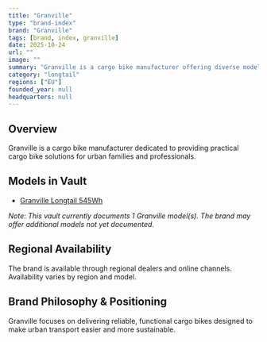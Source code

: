 ```yaml
---
title: "Granville"
type: "brand-index"
brand: "Granville"
tags: [brand, index, granville]
date: 2025-10-24
url: ""
image: ""
summary: "Granville is a cargo bike manufacturer offering diverse models for families and professionals."
category: "longtail"
regions: ["EU"]
founded_year: null
headquarters: null
---
```


## Overview

Granville is a cargo bike manufacturer dedicated to providing practical cargo bike solutions for urban families and professionals.

## Models in Vault

- [Granville Longtail 545Wh](longtail-545wh.md)

_Note: This vault currently documents 1 Granville model(s). The brand may offer additional models not yet documented._

## Regional Availability

The brand is available through regional dealers and online channels. Availability varies by region and model.

## Brand Philosophy & Positioning

Granville focuses on delivering reliable, functional cargo bikes designed to make urban transport easier and more sustainable.
